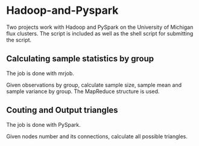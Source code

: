 # Hadoop-and-Pyspark
Two projects work with Hadoop and PySpark on the University of Michigan flux clusters. The script is included as well as the shell script for submitting the script.  

## Calculating sample statistics by group 
The job is done with mrjob.      

Given observations by group, calculate sample size, sample mean and sample variance by group. The MapReduce structure is used. 

## Couting and Output triangles
The job is done with PySpark. 

Given nodes number and its connections, calculate all possible triangles. 
